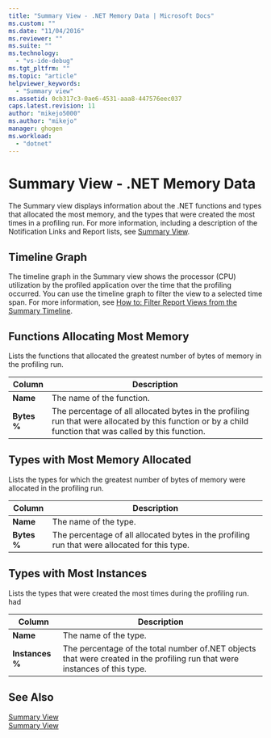 ```yaml
---
title: "Summary View - .NET Memory Data | Microsoft Docs"
ms.custom: ""
ms.date: "11/04/2016"
ms.reviewer: ""
ms.suite: ""
ms.technology: 
  - "vs-ide-debug"
ms.tgt_pltfrm: ""
ms.topic: "article"
helpviewer_keywords: 
  - "Summary view"
ms.assetid: 0cb317c3-0ae6-4531-aaa8-447576eec037
caps.latest.revision: 11
author: "mikejo5000"
ms.author: "mikejo"
manager: ghogen
ms.workload: 
  - "dotnet"
---
```

# Summary View - .NET Memory Data
The Summary view displays information about the .NET functions and types that allocated the most memory, and the types that were created the most times in a profiling run. For more information, including a description of the Notification Links and Report lists, see [Summary View](../profiling/summary-view.md).  
  
## Timeline Graph  
 The timeline graph in the Summary view shows the processor (CPU) utilization by the profiled application over the time that the profiling occurred. You can use the timeline graph to filter the view to a selected time span. For more information, see [How to: Filter Report Views from the Summary Timeline](../profiling/how-to-filter-report-views-from-the-summary-timeline.md).  
  
## Functions Allocating Most Memory  
 Lists the functions that allocated the greatest number of bytes of memory in the profiling run.  
  
|Column|Description|  
|------------|-----------------|  
|**Name**|The name of the function.|  
|**Bytes %**|The percentage of all allocated bytes in the profiling run that were allocated by this function or by a child function that was called by this function.|  
  
## Types with Most Memory Allocated  
 Lists the types for which the greatest number of bytes of memory were allocated in the profiling run.  
  
|Column|Description|  
|------------|-----------------|  
|**Name**|The name of the type.|  
|**Bytes %**|The percentage of all allocated bytes in the profiling run that were allocated for this type.|  
  
## Types with Most Instances  
 Lists the types that were created the most times during the profiling run. had  
  
|Column|Description|  
|------------|-----------------|  
|**Name**|The name of the type.|  
|**Instances %**|The percentage of the total number of.NET objects that were created in the profiling run that were instances of this type.|  
  
## See Also  
 [Summary View](../profiling/summary-view-sampling-data.md)   
 [Summary View](../profiling/summary-view-instrumentation-data.md)